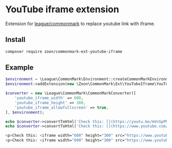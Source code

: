 # YouTube iframe extension

Extension for [league/commonmark](https://github.com/thephpleague/commonmark) to replace youtube link with iframe.

## Install

``` bash
composer require zoon/commonmark-ext-youtube-iframe
```

## Example

``` php
$environment = \League\CommonMark\Environment::createCommonMarkEnvironment();
$environment->addExtension(new \Zoon\CommonMark\Ext\YouTubeIframe\YouTubeIframeExtension());

$converter = new \League\CommonMark\CommonMarkConverter([
	'youtube_iframe_width' => 600,
	'youtube_iframe_height' => 300,
	'youtube_iframe_allowfullscreen' => true,
], $environment);

echo $converter->convertToHtml('Check this: [](https://youtu.be/mVnSpPMgoWM)');
echo $converter->convertToHtml('Check this: [](https://www.youtube.com/watch?v=mVnSpPMgoWM)');
```

``` bash
<p>Check this: <iframe width="600" height="300" src="https://www.youtube.com/embed/mVnSpPMgoWM" frameborder="0" allowfullscreen="1"></iframe></p>
<p>Check this: <iframe width="600" height="300" src="https://www.youtube.com/embed/mVnSpPMgoWM" frameborder="0" allowfullscreen="1"></iframe></p>
```